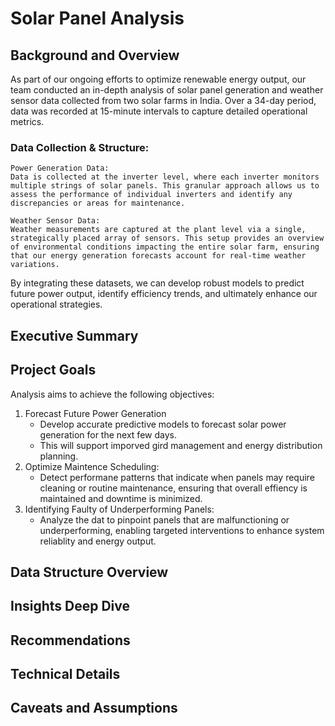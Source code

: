 # Solar Panel Analysis
 

## Background and Overview
As part of our ongoing efforts to optimize renewable energy output, our team conducted an in-depth analysis of solar panel generation and weather sensor data collected from two solar farms in India. Over a 34-day period, data was recorded at 15-minute intervals to capture detailed operational metrics.

### Data Collection & Structure:

    Power Generation Data:
    Data is collected at the inverter level, where each inverter monitors multiple strings of solar panels. This granular approach allows us to assess the performance of individual inverters and identify any discrepancies or areas for maintenance.

    Weather Sensor Data:
    Weather measurements are captured at the plant level via a single, strategically placed array of sensors. This setup provides an overview of environmental conditions impacting the entire solar farm, ensuring that our energy generation forecasts account for real-time weather variations.

By integrating these datasets, we can develop robust models to predict future power output, identify efficiency trends, and ultimately enhance our operational strategies.

## Executive Summary


## Project Goals
Analysis aims to achieve the following objectives:
1. Forecast Future Power Generation
    - Develop accurate predictive models to forecast solar power generation for the next few days.
    - This will support imporved gird management and energy distribution planning.
2. Optimize Maintence Scheduling:
    - Detect performane patterns that indicate when panels may require cleaning or routine maintenance, ensuring that overall effiency is maintained and downtime is minimized.
3. Identifying Faulty of Underperforming Panels:
    - Analyze the dat to pinpoint panels that are malfunctioning or underperforming, enabling targeted interventions to enhance system reliablity and energy output.

## Data Structure Overview

## Insights Deep Dive

## Recommendations

## Technical Details

## Caveats and Assumptions




